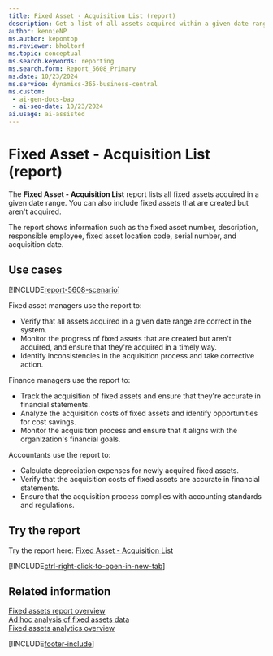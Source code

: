 ```yaml
---
title: Fixed Asset - Acquisition List (report)
description: Get a list of all assets acquired within a given date range. You can also include fixed assets that are created but not yet acquired.
author: kennieNP
ms.author: kepontop
ms.reviewer: bholtorf
ms.topic: conceptual
ms.search.keywords: reporting
ms.search.form: Report_5608_Primary
ms.date: 10/23/2024
ms.service: dynamics-365-business-central
ms.custom:
 - ai-gen-docs-bap
 - ai-seo-date: 10/23/2024
ai.usage: ai-assisted
---
```


# Fixed Asset - Acquisition List (report)

The **Fixed Asset - Acquisition List** report lists all fixed assets acquired in a given date range. You can also include fixed assets that are created but aren't acquired.

The report shows information such as the fixed asset number, description, responsible employee, fixed asset location code, serial number, and acquisition date.

## Use cases

[!INCLUDE[report-5608-scenario](../includes/report-5608-scenario-include.md)]

<!-- 

Prompt

Below is a report in an ERP system. Provide 3-4 use cases for different personas working with fixed asset management or finance for fixed assets.

Format like this:    
  
As a <persona>, use the report to    
* use case 1  
* use case 2    

Do not capitalize the persona names. 

Do not start lines with "Use the data to"

## Report name
Fixed Asset - Acquisition List

## Report description
The *Fixed Asset - Acquisition List* report shows a list of all assets acquired within a given date range. 
You can also include fixed assets that are created but not yet acquired.

### Use cases
Get a list of all assets acquired within a given date range. You can also include fixed assets that are created but not yet acquired.
This report is used to track and manage the acquisition of fixed assets, providing a clear overview of new and pending acquisitions.

Please include your data sources and URLs

-->

Fixed asset managers use the report to:

* Verify that all assets acquired in a given date range are correct in the system.
* Monitor the progress of fixed assets that are created but aren't acquired, and ensure that they're acquired in a timely way.
* Identify inconsistencies in the acquisition process and take corrective action.

Finance managers use the report to:

* Track the acquisition of fixed assets and ensure that they're accurate in financial statements.
* Analyze the acquisition costs of fixed assets and identify opportunities for cost savings.
* Monitor the acquisition process and ensure that it aligns with the organization's financial goals.

Accountants use the report to:

* Calculate depreciation expenses for newly acquired fixed assets.
* Verify that the acquisition costs of fixed assets are accurate in financial statements.
* Ensure that the acquisition process complies with accounting standards and regulations.

## Try the report

Try the report here: [Fixed Asset - Acquisition List](https://businesscentral.dynamics.com?report=5608)

[!INCLUDE[ctrl-right-click-to-open-in-new-tab](../includes/ctrl-right-click-to-open-in-new-tab.md)]

## Related information

[Fixed assets report overview](../fa-reports.md)  
[Ad hoc analysis of fixed assets data](../ad-hoc-analysis-fa.md)  
[Fixed assets analytics overview](../fa-analytics-overview.md)  

[!INCLUDE[footer-include](../includes/footer-banner.md)]
